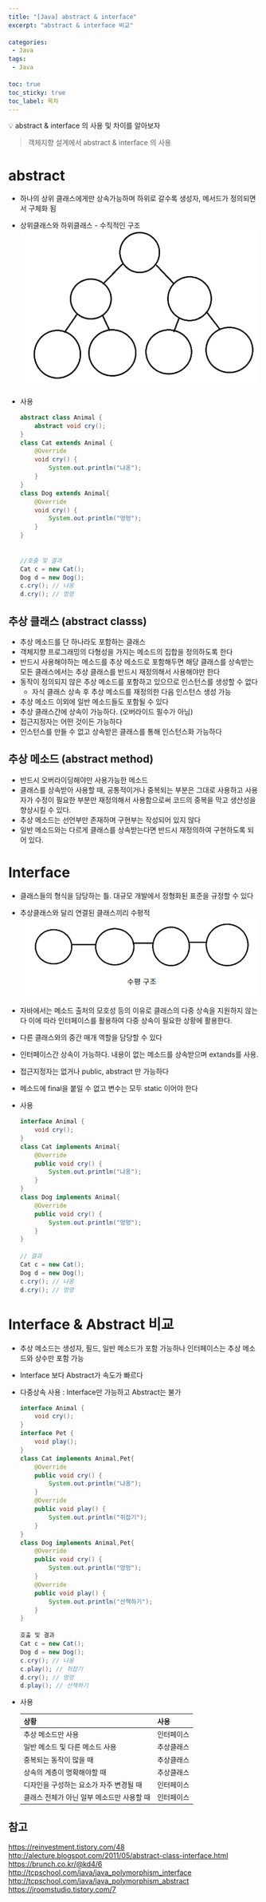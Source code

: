 ```yaml
---
title: "[Java] abstract & interface"
excerpt: "abstract & interface 비교"

categories:
 - Java
tags:
 - Java

toc: true
toc_sticky: true
toc_label: 목차
---
```

<aside>
💡 abstract & interface 의 사용 및 차이를 알아보자
</aside>

> 객체지향 설계에서 abstract & interface 의 사용

# abstract

- 하나의 상위 클래스에게만 상속가능하며 하위로 갈수록 생성자, 메서드가 정의되면서 구체화 됨
- 상위클래스와 하위클래스 - 수직적인 구조
  ![buffer이용](/assets/images/posts/java08-1.png)
- 사용

    ```java
    abstract class Animal {
        abstract void cry();
    }
    class Cat extends Animal {
        @Override
        void cry() {
            System.out.println("냐옹");
        }
    }
    class Dog extends Animal{
        @Override
        void cry() {
            System.out.println("멍멍");
        }
    }


    //호출 및 결과
    Cat c = new Cat();
    Dog d = new Dog();
    c.cry(); // 냐옹
    d.cry(); // 멍멍
    ```


## 추상 클래스 (abstract classs)

- 추상 메소드를 단 하나라도 포함하는 클래스
- 객체지향 프로그래밍의 다형성을 가지는 메소드의 집합을 정의하도록 한다
- 반드시 사용해야하는 메소드를 추상 메소드로 포함해두면 해당 클래스를 상속받는 모든 클래스에서는 추상 클래스를 반드시 재정의해서 사용해야만 한다
- 동작이 정의되지 않은 추상 메소드를 포함하고 있으므로 인스턴스를 생성할 수 없다
  - 자식 클래스 상속 후 추상 메소드를 재정의한 다음 인스턴스 생성 가능
- 추상 메소드 이외에 일반 메소드들도 포함될 수 있다
- 추상 클래스간에 상속이 가능하다. (오버라이드 필수가 아님)
- 접근지정자는 어떤 것이든 가능하다
- 인스턴스를 만들 수 없고 상속받은 클래스를 통해 인스턴스화 가능하다

## 추상 메소드 (abstract method)

- 반드시 오버라이딩해야만 사용가능한 메소드
- 클래스를 상속받아 사용할 때, 공통적이거나 중복되는 부분은 그대로 사용하고 사용자가 수정이 필요한 부분만 재정의해서 사용함으로써 코드의 중복을 막고 생산성을 향상시킬 수 있다.
- 추상 메소드는 선언부만 존재하며 구현부는 작성되어 있지 않다
- 일반 메소드와는 다르게 클래스를 상속받는다면 반드시 재정의하여 구현하도록 되어 있다.

# Interface

- 클래스들의 형식을 담당하는 틀. 대규모 개발에서 정형화된 표준을 규정할 수 있다
- 추상클래스와 달리 연결된 클래스끼리 수평적
  ![buffer이용](/assets/images/posts/java08-2.png)
- 자바에서는 메소드 출처의 모호성 등의 이유로 클래스의 다중 상속을 지원하지 않는다 이에 따라 인터페이스를 활용하여 다중 상속이 필요한 상황에 활용한다.
- 다른 클래스와의 중간 매개 역할을 담당할 수 있다
- 인터페이스간 상속이 가능하다. 내용이 없는 메소드를 상속받으며 extands를 사용.
- 접근지정자는 없거나 public, abstract 만 가능하다
- 메소드에 final을 붙일 수 없고 변수는 모두 static 이어야 한다
- 사용

    ```java
    interface Animal {
        void cry();
    }
    class Cat implements Animal{
        @Override
        public void cry() {
            System.out.println("냐옹");
        }
    }
    class Dog implements Animal{
        @Override
        public void cry() {
            System.out.println("멍멍");
        }
    }

    // 결과
    Cat c = new Cat();
    Dog d = new Dog();
    c.cry(); // 냐옹
    d.cry(); // 멍멍
    ```


# Interface & Abstract 비교

- 추상 메소드는 생성자, 필드, 일반 메소드가 포함 가능하나 인터페이스는 추상 메소드와 상수만 포함 가능
- Interface 보다 Abstract가 속도가 빠르다
- 다중상속 사용 : Interface만 가능하고 Abstract는 불가

    ```java
    interface Animal {
        void cry();
    }
    interface Pet {
        void play();
    }
    class Cat implements Animal,Pet{
        @Override
        public void cry() {
            System.out.println("냐옹");
        }
        @Override
        public void play() {
            System.out.println("쥐잡기");
        }
    }
    class Dog implements Animal,Pet{
        @Override
        public void cry() {
            System.out.println("멍멍");
        }
        @Override
        public void play() {
            System.out.println("산책하기");
        }
    }

    호출 및 결과
    Cat c = new Cat();
    Dog d = new Dog();
    c.cry(); // 냐옹
    c.play(); // 쥐잡기
    d.cry(); // 멍멍
    d.play(); // 산책하기
    ```
- 사용

  | 상황 | 사용 |
  | --- | --- |
  | 추상 메소드만 사용 | 인터페이스 |
  | 일반 메소드 및 다른 메소드 사용 | 추상클래스 |
  | 중복되는 동작이 많을 때  | 추상클래스 |
  | 상속의 계층이 명확해야할 때 | 추상클래스 |
  | 디자인을 구성하는 요소가 자주 변경될 때 | 인터페이스 |
  | 클래스 전체가 아닌 일부 메소드만 사용할 때  | 인터페이스 |

## 참고

https://reinvestment.tistory.com/48
http://alecture.blogspot.com/2011/05/abstract-class-interface.html
https://brunch.co.kr/@kd4/6
http://tcpschool.com/java/java_polymorphism_interface
http://tcpschool.com/java/java_polymorphism_abstract
https://jroomstudio.tistory.com/7